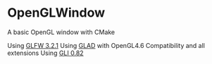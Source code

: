# OpenGLWindow
A basic OpenGL window with CMake

Using [GLFW 3.2.1](https://github.com/glfw/glfw)
Using [GLAD](https://github.com/Dav1dde/glad) with OpenGL4.6 Compatibility and all extensions
Using [GLI 0.82](https://github.com/g-truc/gli)
